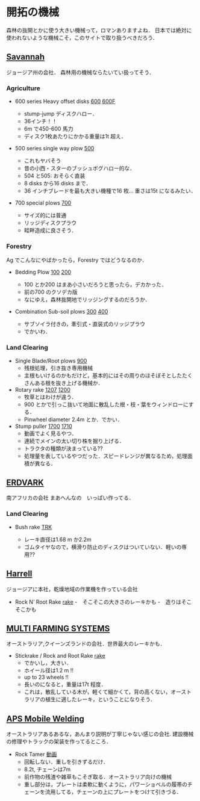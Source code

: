 # 開拓の機械
森林の抜開とかに使う大きい機械って，ロマンありますよね．
日本では絶対に使われないような機械こそ，このサイトで取り扱うべきだろう．

## [Savannah](https://savannahglobal.com/)
ジョージア州の会社．
森林用の機械ならたいてい扱ってそう．

### Agriculture
- 600 series Heavy offset disks
[600](./brochure/Magnum-600-Series.pdf)
[600F](./brochure/MAGNUM-600F-SERIES-FIXED-OFFSET-DISK-AUS.pdf)
    - stump-jump ディスクハロー．
    - 36インチ！！
    - 6m で450-600 馬力
    - ディスク1枚あたりにかかる重量は1t 超え．

- 500 series single way plow 
[500](./brochure/500-3pt.pdf)
    - これもヤバそう
    - 昔の小西・スターのブッシュボグハロー的な．
    - 504 と505: おそらく直装
    - 8 disks から16 disks まで．
    - 36 インチブレードを最も大きい機種で16 枚... 重さは15t になるみたい．

- 700 special plows 
[700](./brochure/700-Series.pdf)
    - サイズ的には普通
    - リッジディスクプラウ
    - 畦畔造成に良さそう．

### Forestry
Ag でこんなにやばかったら，Forestry ではどうなるのか．
- Bedding Plow
[100](./brochure/MAGNUM-140-Rev-D.pdf)
[200](./brochure/200SeriesMountedBeddingPlow.pdf)
    - 100 とか200 はまあ小さいだろうと思ったら，デカかった．
    - 前の700 のクソデカ版
    - なにゆえ，森林抜開地でリッジングするのだろうか．

- Combination Sub-soil plows
[300](./brochure/300series.pdf)
[400](./brochure/400MountedRidegPlow.pdf)
    - サブソイラ付きの，牽引式・直装式のリッジプラウ
    - でかいわ．

### Land Clearing
- Single Blade/Root plows
[900](./brochure/SERIES-900-BLADE-PLOW-BROCHURE.pdf)
    - 残根処理，引き抜き専用機械
    - 主根もいけるのかもだけど，基本的にはその周りのほそぼそとしたたくさんある根を抜き上げる機械か．
- Rotary rake
[1207](./brochure/MODEL-1207-ROTARY-FINE-RAKE.pdf)
[1200](./brochure/MODEL-1200-RAKES-C.pdf)
    - 牧草とはわけが違う．
    - 900 とかで引っこ抜いて地面に散乱した根・枝・葉をウィンドローにする．
    - Pinwheel diameter 2.4m とか．でかい．
- Stump puller
[1700](./brochure/MODEL-1700-STUMP-PULLER-A.pdf)
[1710](./brochure/MODEL-1710-STUMP-PULLER-B.pdf)
    - 動画でよく見るやつ．
    - 連続でメインの太い切り株を掘り上げる．
    - トラクタの種類が決まっている??
    - 処理量を表しているやつだった．スピードレンジが異なるため，処理面積が異なる．


## [ERDVARK](https://www.erdvark.co.za/)
南アフリカの会社
まあへんなの　いっぱい作ってる． 
### Land Clearing
- Bush rake
[TRK](./brochure/TRK-Bush-Rake-3.pdf)

    - レーキ直径は1.68 m か2.2m 
    - ゴムタイヤなので，横滑り防止のディスクはついていない．軽いの専用??

## [Harrell](https://harrellag.com/)
ジョージアに本社，乾燥地域の作業機を作っている会社
- Rock N’ Root Rake
[rake](./brochure/HAP-Rock-N-Root-Rake-Flyer-Digital-v3.pdf)
    -　そこそこの大きさのレーキかも
    -　造りはそこそこかも

## [MULTI FARMING SYSTEMS](https://multifarmingsystems.com.au/)
オーストラリア,クイーンズランドの会社．世界最大のレーキかも．
- Stickrake / Rock and Root Rake
[rake](./brochure/18-Wheel-Rake-8.5-x-11-21-Sep-15.pdf)
    - でかいし，大きい．
    - ホイール径は1.2 m !! 
    - up to 23 wheels !!
    - 長いのになると，重量は17t 程度．
    - これは，散乱している木が，軽くて細かくて，背の高くない，オーストラリアの植生に適したレーキ，ということになりそう．

## [APS Mobile Welding](https://www.apsmobilewelding.com.au/)
オーストラリアあるあるな，あんまり説明が丁寧じゃない感じの会社. 
建設機械の修理やトラックの架装を作ってるところ．

- Rock Tamer
[動画](https://youtu.be/1K7aRf-9nMI?si=IJTc4RaNuYiChQQO)
    - 回転しない．重しを引きずるだけ． 
    - 8.2t, チェーンは7m 
    - 前作物の残渣や雑草もこそぎ取る．オーストラリア向けの機械
    - 重し部分は，プレートは柔軟に動くように，パワーショベルの履帯のチェーンを流用してる，チェーンの上にプレートをつけて引きづる．
